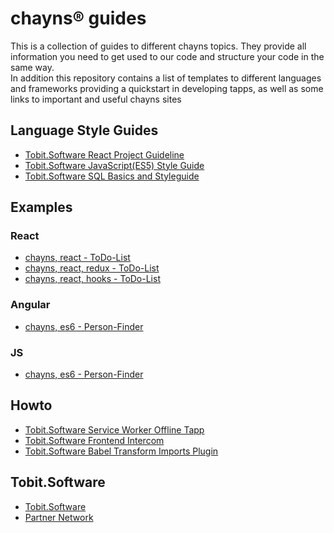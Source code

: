 # chayns® guides

This is a collection of guides to different chayns topics. They provide all information you need to get used to our code and structure your code in the same way. <br>
In addition this repository contains a list of templates to different languages and frameworks providing a quickstart in developing tapps, as well as some links to important and useful chayns sites

## Language Style Guides

* [Tobit.Software React Project Guideline](https://github.com/TobitSoftware/react-project-guideline)
* [Tobit.Software JavaScript(ES5) Style Guide](https://github.com/TobitSoftware/chayns-guides/blob/master/TobitJavaScriptStyleGuide.md)
* [Tobit.Software SQL Basics and Styleguide](https://github.com/TobitSoftware/chayns-guides/blob/master/TobitSQLBasicsAndStyleGuide.md)

## Examples

### React
* [chayns, react - ToDo-List](https://github.com/TobitSoftware/chayns-react-todo-example)
* [chayns, react, redux - ToDo-List](https://github.com/TobitSoftware/chayns-react-redux-todo-example)
* [chayns, react, hooks - ToDo-List](https://github.com/TobitSoftware/chayns-react-hooks-todo-example)

### Angular
* [chayns, es6 - Person-Finder](https://github.com/TobitSoftware/chayns-template-es6-angular)

### JS
* [chayns, es6 - Person-Finder](https://github.com/TobitSoftware/chayns-template-es6)

## Howto
* [Tobit.Software  Service Worker Offline Tapp](https://github.com/TobitSoftware/chayns-guides/blob/master/Offline-Tapp.md)
* [Tobit.Software  Frontend Intercom](https://github.com/TobitSoftware/chayns-guides/blob/master/Intercom.md)
* [Tobit.Software  Babel Transform Imports Plugin](https://github.com/TobitSoftware/chayns-guides/blob/master/Transform-Imports.md)

## Tobit.Software
* [Tobit.Software](https://en.tobit.software/)
* [Partner Network](https://en.tspn.tobit.software/)

